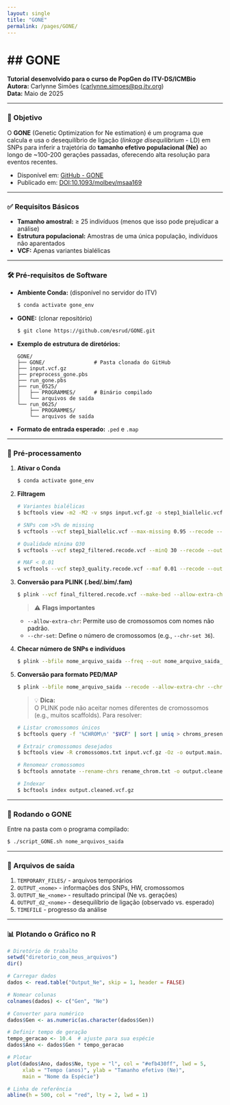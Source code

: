 ```yaml
---
layout: single
title: "GONE"
permalink: /pages/GONE/
---
```


# ## GONE ##
**Tutorial desenvolvido para o curso de PopGen do ITV-DS/ICMBio**  
**Autora:** Carlynne Simões (carlynne.simoes@pq.itv.org)  
**Data:** Maio de 2025  

---

### 🎯 Objetivo

O **GONE** (Genetic Optimization for Ne estimation) é um programa que calcula e usa o desequilíbrio de ligação (*linkage disequilibrium* - LD) em SNPs para inferir a trajetória do **tamanho efetivo populacional (Ne)** ao longo de ~100-200 gerações passadas, oferecendo alta resolução para eventos recentes.  

- Disponível em: [GitHub - GONE](https://github.com/esrud/GONE/tree/master)  
- Publicado em: [DOI:10.1093/molbev/msaa169](https://doi.org/10.1093/molbev/msaa169)

---

### ✅ Requisitos Básicos

- **Tamanho amostral:** ≥ 25 indivíduos (menos que isso pode prejudicar a análise)
- **Estrutura populacional:** Amostras de uma única população, indivíduos não aparentados
- **VCF:** Apenas variantes bialélicas

---

### 🛠️ Pré-requisitos de Software

- **Ambiente Conda:** (disponível no servidor do ITV)
  ```bash
  $ conda activate gone_env
  ```

- **GONE:** (clonar repositório)
  ```bash
  $ git clone https://github.com/esrud/GONE.git
  ```

- **Exemplo de estrutura de diretórios:**
  ```
  GONE/
  ├── GONE/                # Pasta clonada do GitHub
  ├── input.vcf.gz
  ├── preprocess_gone.pbs
  ├── run_gone.pbs
  ├── run_0525/
  │   ├── PROGRAMMES/      # Binário compilado
  │   └── arquivos de saída
  └── run_0625/
      ├── PROGRAMMES/
      └── arquivos de saída
  ```

- **Formato de entrada esperado:** `.ped` e `.map`

---

### 🔄 Pré-processamento

1. **Ativar o Conda**
   ```bash
   $ conda activate gone_env
   ```

2. **Filtragem**
   ```bash
   # Variantes bialélicas
   $ bcftools view -m2 -M2 -v snps input.vcf.gz -o step1_biallelic.vcf

   # SNPs com >5% de missing
   $ vcftools --vcf step1_biallelic.vcf --max-missing 0.95 --recode --out step2_filtered

   # Qualidade mínima Q30
   $ vcftools --vcf step2_filtered.recode.vcf --minQ 30 --recode --out step3_quality

   # MAF < 0.01
   $ vcftools --vcf step3_quality.recode.vcf --maf 0.01 --recode --out final_filtered
   ```

3. **Conversão para PLINK (.bed/.bim/.fam)**
   ```bash
   $ plink --vcf final_filtered.recode.vcf --make-bed --allow-extra-chr --chr-set 36 --out nome_arquivo_saida
   ```

   > ⚠️ **Flags importantes**  
   - `--allow-extra-chr`: Permite uso de cromossomos com nomes não padrão.  
   - `--chr-set`: Define o número de cromossomos (e.g., `--chr-set 36`).

4. **Checar número de SNPs e indivíduos**
   ```bash
   $ plink --bfile nome_arquivo_saida --freq --out nome_arquivo_saida_freq
   ```

5. **Conversão para formato PED/MAP**
   ```bash
   $ plink --bfile nome_arquivo_saida --recode --allow-extra-chr --chr-set 36 --out nome_arquivo_saida
   ```

   > 💡 **Dica:**  
   O PLINK pode não aceitar nomes diferentes de cromossomos (e.g., muitos scaffolds). Para resolver:

   ```bash
   # Listar cromossomos únicos
   $ bcftools query -f '%CHROM\n' "$VCF" | sort | uniq > chroms_present.txt

   # Extrair cromossomos desejados
   $ bcftools view -R cromossomos.txt input.vcf.gz -Oz -o output.main.vcf.gz

   # Renomear cromossomos
   $ bcftools annotate --rename-chrs rename_chrom.txt -o output.cleaned.vcf.gz -O z input.main.vcf.gz

   # Indexar
   $ bcftools index output.cleaned.vcf.gz
   ```

---

### 🚀 Rodando o GONE

Entre na pasta com o programa compilado:

```bash
$ ./script_GONE.sh nome_arquivos_saida
```

---

### 📂 Arquivos de saída

1. `TEMPORARY_FILES/` - arquivos temporários  
2. `OUTPUT_<nome>` - informações dos SNPs, HW, cromossomos  
3. `OUTPUT_Ne_<nome>` - resultado principal (Ne vs. gerações)  
4. `OUTPUT_d2_<nome>` - desequilíbrio de ligação (observado vs. esperado)  
5. `TIMEFILE` - progresso da análise

---

### 📊 Plotando o Gráfico no R

```r
# Diretório de trabalho
setwd("diretorio_com_meus_arquivos")
dir()

# Carregar dados
dados <- read.table("Output_Ne", skip = 1, header = FALSE)

# Nomear colunas
colnames(dados) <- c("Gen", "Ne")

# Converter para numérico
dados$Gen <- as.numeric(as.character(dados$Gen))

# Definir tempo de geração
tempo_geracao <- 10.4  # ajuste para sua espécie
dados$Ano <- dados$Gen * tempo_geracao

# Plotar
plot(dados$Ano, dados$Ne, type = "l", col = "#efb430ff", lwd = 5,
     xlab = "Tempo (anos)", ylab = "Tamanho efetivo (Ne)",
     main = "Nome da Espécie")

# Linha de referência
abline(h = 500, col = "red", lty = 2, lwd = 1)
```
